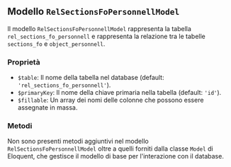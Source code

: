 ## Modello `RelSectionsFoPersonnellModel`

Il modello `RelSectionsFoPersonnellModel` rappresenta la tabella `rel_sections_fo_personnell` e rappresenta la relazione tra le tabelle `sections_fo` e `object_personnell`.

### Proprietà

* `$table`: Il nome della tabella nel database (default: `'rel_sections_fo_personnell'`).
* `$primaryKey`: Il nome della chiave primaria nella tabella (default: `'id'`).
* `$fillable`: Un array dei nomi delle colonne che possono essere assegnate in massa.

### Metodi

Non sono presenti metodi aggiuntivi nel modello `RelSectionsFoPersonnellModel` oltre a quelli forniti dalla classe `Model` di Eloquent, che gestisce il modello di base per l'interazione con il database.
